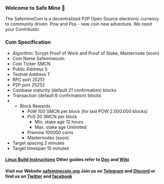 ### Welcome to Safe Mine 👋

<!--
**safeminecoin/safeminecoin** is a ✨ _special_ ✨ repository because its `README.md` (this file) appears on your GitHub profile.

Here are some ideas to get you started:

- 🔭 I’m currently working on ...
- 🌱 I’m currently learning ...
- 👯 I’m looking to collaborate on ...
- 🤔 I’m looking for help with ...
- 💬 Ask me about ...
- 📫 How to reach me: ...
- 😄 Pronouns: ...
- ⚡ Fun fact: ...
-->
The SafemineCoin is a decentralized P2P Open Source electronic currency to community driven. Pow and Pos - new coin new adventure.
We need your Contributor.

### Coin Specification
* Algorithm: Scrypt Proof of Work and Proof of Stake, Masternode (soon)
* Coin Name    Safeminecoin
* Coin Ticker  SMCN
* Public Address  S
* Testnet Address T
* RPC port	25251
* P2P port	25252
* Coinbase maturity (default 21 confirmation) blocks
* Transaction (default 6 confirmation) blocks
* * Block Rewards
	* PoW   100 SMCN per block (for last POW 2.000.000 blocks)
	* PoS   20 SMCN per block
	  *  Min. stake age   12 hours
	  *  Max. stake age   Unlimited
	* Premine  100000 coins
	* Masternodes (soon)
* Target spacing    2 minutes
* Target timespan   10 minutes
 
#### [Linux Build Instructions](https://github.com/safeminecoin/safeminecoin/blob/master/doc/build-unix.md) Other guides refer to [Doc](https://github.com/safeminecoin/safeminecoin/tree/master/doc) and [Wiki](https://github.com/safeminecoin/safeminecoin/wiki) 

#### Visit our Website [safeminecoin.org](http://safeminecoin.org/) Join us on [Telegram](https://t.me/safeminecoin) and [Discord](https://discord.gg/pV5rVwFzE8) or find us on [Twitter](https://twitter.com/safeminecoin) and [facebook](https://www.facebook.com/profile.php?id=100076115306177)

